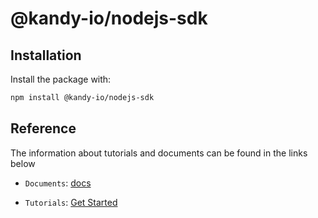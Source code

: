 # @kandy-io/nodejs-sdk

## Installation

Install the package with:

```bash
npm install @kandy-io/nodejs-sdk
```

## Reference

The information about tutorials and documents can be found in the links below

* `Documents`: [docs](https://kandy-io.github.io/kandy-cpaas-nodejs-sdk/docs)

* `Tutorials`:  [Get Started](https://Kandy-IO.github.io/kandy-cpaas-nodejs-sdk/tutorials/?KANDY=Kandy&KANDYFQDN=https://oauth-cpaas.att.com)

